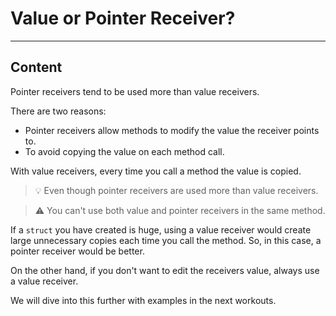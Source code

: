 ﻿---
author: Stefan-Stojanovic

aspects:
  - workout

type: normal

category: how-to

---

# Value or Pointer Receiver?

---
## Content

Pointer receivers tend to be used more than value receivers.

There are two reasons:
- Pointer receivers allow methods to modify the value the receiver points to.
- To avoid copying the value on each method call.

With value receivers, every time you call a method the value is copied. 

> 💡 Even though pointer receivers are used more than value receivers.

> ⚠️ You can't use both value and pointer receivers in the same method.

If a `struct` you have created is huge, using a value receiver would create large unnecessary copies each time you call the method. So, in this case, a pointer receiver would be better.

On the other hand, if you don't want to edit the receivers value, always use a value receiver.

We will dive into this further with examples in the next workouts.